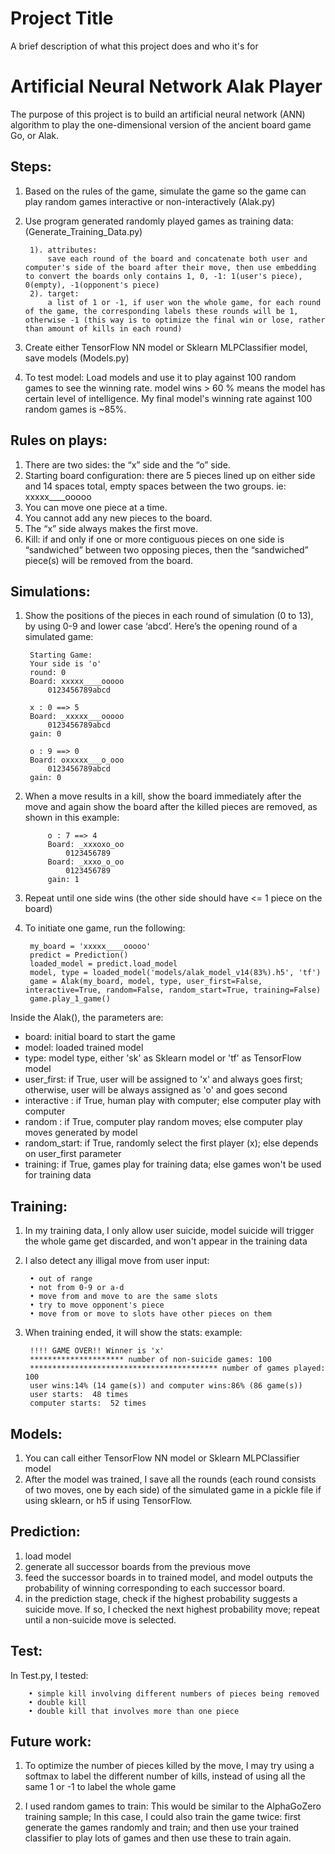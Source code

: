 
# Project Title

A brief description of what this project does and who it's for


# Artificial Neural Network Alak Player

The purpose of this project is to build an artificial neural network (ANN) algorithm to play the
one-dimensional version of the ancient board game Go, or Alak.

## Steps:
1. Based on the rules of the game, simulate the game so the game can play random games interactive or non-interactively (Alak.py)
2. Use program generated randomly played games as training data: (Generate_Training_Data.py)
        
        1). attributes: 
            save each round of the board and concatenate both user and computer's side of the board after their move, then use embedding to convert the boards only contains 1, 0, -1: 1(user's piece), 0(empty), -1(opponent's piece)
        2). target: 
            a list of 1 or -1, if user won the whole game, for each round of the game, the corresponding labels these rounds will be 1, otherwise -1 (this way is to optimize the final win or lose, rather than amount of kills in each round)
3. Create either TensorFlow NN model or Sklearn MLPClassifier model, save models (Models.py)
4. To test model: Load models and use it to play against 100 random games to see the winning rate. model wins > 60 % means the model has certain level of intelligence. My final model's winning rate against 100 random games is ~85%.



## Rules on plays:

1. There are two sides: the “x” side and the “o” side.
2. Starting board configuration: there are 5 pieces lined up on either side and 14 spaces total, empty spaces between the two groups. ie: xxxxx____ooooo
3. You can move one piece at a time.
4. You cannot add any new pieces to the board.
5. The “x” side always makes the first move.
6. Kill: if and only if one or more contiguous pieces on one side is “sandwiched” between two
opposing pieces, then the “sandwiched” piece(s) will be removed from the board.



## Simulations:
1. Show the positions of the pieces in each round of simulation (0 to 13), by using 0-9 and lower case ‘abcd’. Here’s the opening round of a simulated game:

        Starting Game:
        Your side is 'o'
        round: 0
        Board: xxxxx____ooooo
            0123456789abcd

        x : 0 ==> 5
        Board: _xxxxx___ooooo
            0123456789abcd
        gain: 0

        o : 9 ==> 0
        Board: oxxxxx___o_ooo
            0123456789abcd
        gain: 0
2. When a move results in a kill, show the board immediately after the move and again show the board after the killed pieces are removed, as shown in this example:

            o : 7 ==> 4
            Board: _xxxoxo_oo
                0123456789
            Board: _xxxo_o_oo
                0123456789
            gain: 1
3. Repeat until one side wins (the other side should have <= 1 piece on the board)

4. To initiate one game, run the following:

        my_board = 'xxxxx____ooooo'
        predict = Prediction()
        loaded_model = predict.load_model
        model, type = loaded_model('models/alak_model_v14(83%).h5', 'tf')
        game = Alak(my_board, model, type, user_first=False, interactive=True, random=False, random_start=True, training=False)
        game.play_1_game()

Inside the Alak(), the parameters are:
- board: initial board to start the game
- model: loaded trained model 
- type: model type, either 'sk' as Sklearn model or 'tf' as TensorFlow model
- user_first: if True, user will be assigned to 'x' and always goes first; otherwise, user will be always assigned as 'o' and goes second 
- interactive : if True, human play with computer; else computer play with computer
- random : if True, computer play random moves; else computer play moves generated by model
- random_start: if True, randomly select the first player (x); else depends on user_first parameter 
- training: if True, games play for training data; else games won't be used for training data

## Training:
1. In my training data, I only allow user suicide, model suicide will trigger the whole game get discarded, and won't appear in the training data
2. I also detect any illigal move from user input: 

        • out of range
        • not from 0-9 or a-d
        • move from and move to are the same slots
        • try to move opponent's piece
        • move from or move to slots have other pieces on them
3. When training ended, it will show the stats: 
example:

        !!!! GAME OVER!! Winner is 'x' 
        ********************* number of non-suicide games: 100
        ****************************************** number of games played: 100
        user wins:14% (14 game(s)) and computer wins:86% (86 game(s))
        user starts:  48 times
        computer starts:  52 times

## Models:
1. You can call either TensorFlow NN model or Sklearn MLPClassifier model
3. After the model was trained, I save all the rounds (each round consists of two moves, one by each side) of the simulated game in a pickle file if using sklearn, or h5 if using TensorFlow.

## Prediction:
1. load model
2. generate all successor boards from the previous move
3. feed the successor boards in to trained model, and model outputs the probability of winning corresponding to each successor board.
4. in the prediction stage, check if the highest probability suggests a suicide move. If so, I checked the next highest probability move; repeat until a non-suicide move is selected. 

## Test:
In Test.py, I tested:

        • simple kill involving different numbers of pieces being removed
        • double kill
        • double kill that involves more than one piece




## Future work:
1. To optimize the number of pieces killed by the move, I may try using a
softmax to label the different number of kills, instead of using all the same 1 or -1 to label the whole game

2. I used random games to train: This would be similar to the AlphaGoZero training sample; In this
case, I could also train the game twice: first generate the games randomly and
train; and then use your trained classifier to play lots of games and then use these to train again.
